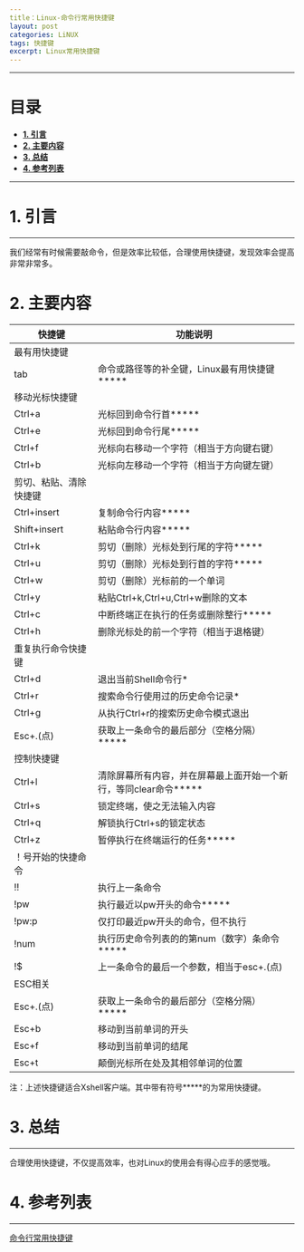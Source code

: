 ```yaml
---
title：Linux-命令行常用快捷键
layout: post
categories: LiNUX
tags: 快捷键
excerpt: Linux常用快捷键
---
```


---------

# 目录 <span id="home">

* **[1. 引言](#1)**
* **[2. 主要内容](#2)**
* **[3. 总结](#3)**
* **[4. 参考列表](#4)**

---------

# 1. 引言 <span id="1">  

------

我们经常有时候需要敲命令，但是效率比较低，合理使用快捷键，发现效率会提高非常非常多。

# 2. 主要内容<span id="2">  

| 快捷键                 | 功能说明                                                     |
| ---------------------- | ------------------------------------------------------------ |
| 最有用快捷键           |                                                              |
| tab                    | 命令或路径等的补全键，Linux最有用快捷键*****                 |
| 移动光标快捷键         |                                                              |
| Ctrl+a                 | 光标回到命令行首*****                                        |
| Ctrl+e                 | 光标回到命令行尾*****                                        |
| Ctrl+f                 | 光标向右移动一个字符（相当于方向键右键）                     |
| Ctrl+b                 | 光标向左移动一个字符（相当于方向键左键）                     |
| 剪切、粘贴、清除快捷键 |                                                              |
| Ctrl+insert            | 复制命令行内容*****                                          |
| Shift+insert           | 粘贴命令行内容*****                                          |
| Ctrl+k                 | 剪切（删除）光标处到行尾的字符*****                          |
| Ctrl+u                 | 剪切（删除）光标处到行首的字符*****                          |
| Ctrl+w                 | 剪切（删除）光标前的一个单词                                 |
| Ctrl+y                 | 粘贴Ctrl+k,Ctrl+u,Ctrl+w删除的文本                           |
| Ctrl+c                 | 中断终端正在执行的任务或删除整行*****                        |
| Ctrl+h                 | 删除光标处的前一个字符（相当于退格键）                       |
| 重复执行命令快捷键     |                                                              |
| Ctrl+d                 | 退出当前Shell命令行*                                         |
| Ctrl+r                 | 搜索命令行使用过的历史命令记录*                              |
| Ctrl+g                 | 从执行Ctrl+r的搜索历史命令模式退出                           |
| Esc+.(点)              | 获取上一条命令的最后部分（空格分隔）*****                    |
| 控制快捷键             |                                                              |
| Ctrl+l                 | 清除屏幕所有内容，并在屏幕最上面开始一个新行，等同clear命令***** |
| Ctrl+s                 | 锁定终端，使之无法输入内容                                   |
| Ctrl+q                 | 解锁执行Ctrl+s的锁定状态                                     |
| Ctrl+z                 | 暂停执行在终端运行的任务*****                                |
| ！号开始的快捷命令     |                                                              |
| !!                     | 执行上一条命令                                               |
| !pw                    | 执行最近以pw开头的命令*****                                  |
| !pw:p                  | 仅打印最近pw开头的命令，但不执行                             |
| !num                   | 执行历史命令列表的的第num（数字）条命令*****                 |
| !$                     | 上一条命令的最后一个参数，相当于esc+.(点)                    |
| ESC相关                |                                                              |
| Esc+.(点)              | 获取上一条命令的最后部分（空格分隔）*****                    |
| Esc+b                  | 移动到当前单词的开头                                         |
| Esc+f                  | 移动到当前单词的结尾                                         |
| Esc+t                  | 颠倒光标所在处及其相邻单词的位置                             |

注：上述快捷键适合Xshell客户端。其中带有符号*****的为常用快捷键。

# 3. 总结 <span id="3">  

---

合理使用快捷键，不仅提高效率，也对Linux的使用会有得心应手的感觉哦。



# 4. 参考列表 <span id="4">  

---



[命令行常用快捷键](https://blog.51cto.com/oldboy/2112948)

